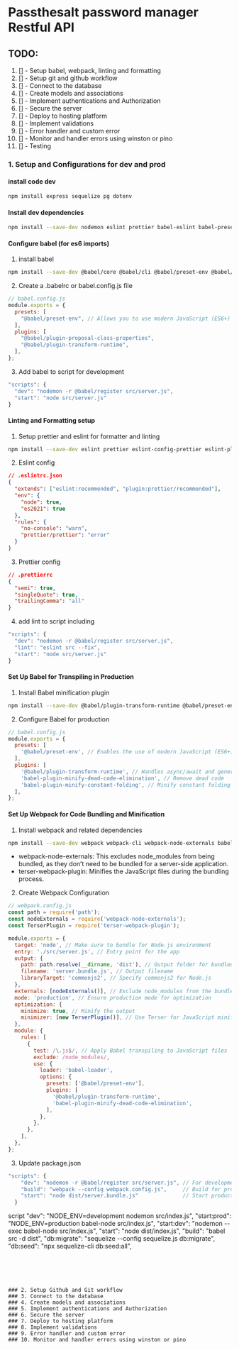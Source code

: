 # Passthesalt password manager Restful API

## TODO:
1. [] - Setup babel, webpack, linting and formatting
2. [] - Setup git and github workflow
3. [] - Connect to the database
4. [] - Create models and associations
5. [] - Implement authentications and Authorization
6. [] - Secure the server 
7. [] - Deploy to hosting platform
8. [] - Implement validations 
9. [] - Error handler and custom error
10. [] - Monitor and handler errors using winston or pino
11. [] - Testing


### 1. Setup and Configurations for dev and prod

#### install code dev

```bash
npm install express sequelize pg dotenv

```

#### Install dev dependencies

```bash
npm install --save-dev nodemon eslint prettier babel-eslint babel-preset-env
```

#### Configure babel (for es6 imports)

1. install babel

```bash
npm install --save-dev @babel/core @babel/cli @babel/preset-env @babel/register
```

2. Create a .babelrc or babel.config.js file

```js
// babel.config.js
module.exports = {
  presets: [
    "@babel/preset-env", // Allows you to use modern JavaScript (ES6+)
  ],
  plugins: [
    "@babel/plugin-proposal-class-properties",
    "@babel/plugin-transform-runtime",
  ],
};
```

3. Add babel to script for development
```js
"scripts": {
  "dev": "nodemon -r @babel/register src/server.js",
  "start": "node src/server.js"
}
```

#### Linting and Formatting setup

1. Setup prettier and eslint for formatter and linting

```bash
npm install --save-dev eslint prettier eslint-config-prettier eslint-plugin-prettier
```

2. Eslint config

```json
// .eslintrc.json
{
  "extends": ["eslint:recommended", "plugin:prettier/recommended"],
  "env": {
    "node": true,
    "es2021": true
  },
  "rules": {
    "no-console": "warn",
    "prettier/prettier": "error"
  }
}
```

3. Prettier config
```json
// .prettierrc
{
  "semi": true,
  "singleQuote": true,
  "trailingComma": "all"
}
```

4. add lint to script including
```js
"scripts": {
  "dev": "nodemon -r @babel/register src/server.js",
  "lint": "eslint src --fix",
  "start": "node src/server.js"
}
```

#### Set Up Babel for Transpiling in Production
1. Install Babel minification plugin
```bash
npm install --save-dev @babel/plugin-transform-runtime @babel/preset-env babel-minify
```
2. Configure Babel for production
```js
// babel.config.js
module.exports = {
  presets: [
    '@babel/preset-env', // Enables the use of modern JavaScript (ES6+)
  ],
  plugins: [
    '@babel/plugin-transform-runtime', // Handles async/await and generator functions
    'babel-plugin-minify-dead-code-elimination', // Remove dead code
    'babel-plugin-minify-constant-folding', // Minify constant folding
  ],
};
```
#### Set Up Webpack for Code Bundling and Minification
1. Install webpack and related dependencies
```bash
npm install --save-dev webpack webpack-cli webpack-node-externals babel-loader terser-webpack-plugin
```
- webpack-node-externals: This excludes node_modules from being bundled, as they don’t need to be bundled for a server-side application.
- terser-webpack-plugin: Minifies the JavaScript files during the bundling process.

2. Create Webpack Configuration
```js
// webpack.config.js
const path = require('path');
const nodeExternals = require('webpack-node-externals');
const TerserPlugin = require('terser-webpack-plugin');

module.exports = {
  target: 'node', // Make sure to bundle for Node.js environment
  entry: './src/server.js', // Entry point for the app
  output: {
    path: path.resolve(__dirname, 'dist'), // Output folder for bundled files
    filename: 'server.bundle.js', // Output filename
    libraryTarget: 'commonjs2', // Specify commonjs2 for Node.js
  },
  externals: [nodeExternals()], // Exclude node_modules from the bundle
  mode: 'production', // Ensure production mode for optimization
  optimization: {
    minimize: true, // Minify the output
    minimizer: [new TerserPlugin()], // Use Terser for JavaScript minification
  },
  module: {
    rules: [
      {
        test: /\.js$/, // Apply Babel transpiling to JavaScript files
        exclude: /node_modules/,
        use: {
          loader: 'babel-loader',
          options: {
            presets: ['@babel/preset-env'],
            plugins: [
              '@babel/plugin-transform-runtime',
              'babel-plugin-minify-dead-code-elimination',
            ],
          },
        },
      },
    ],
  },
};
```

3. Update package.json
```js
"scripts": {
    "dev": "nodemon -r @babel/register src/server.js", // For development
    "build": "webpack --config webpack.config.js",     // Build for production
    "start": "node dist/server.bundle.js"              // Start production server
  }
```



script
"dev": "NODE_ENV=development nodemon src/index.js",
"start:prod": "NODE_ENV=production babel-node src/index.js",
"start:dev": "nodemon --exec babel-node src/index.js",
"start": "node dist/index.js",
"build": "babel src -d dist",
"db:migrate": "sequelize --config sequelize.js db:migrate",
"db:seed": "npx sequelize-cli db:seed:all",
````





### 2. Setup Github and Git workflow
### 3. Connect to the database
### 4. Create models and associations
### 5. Implement authentications and Authorization
### 6. Secure the server 
### 7. Deploy to hosting platform
### 8. Implement validations 
### 9. Error handler and custom error
### 10. Monitor and handler errors using winston or pino

